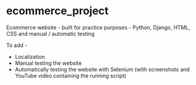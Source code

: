 # ecommerce_project

 Ecommerce website - built for practice purposes - Python, Django, HTML, CSS and manual / automatic testing

To add - 

- Localization
- Manual testing the website
- Automatically testing the website with Selenium (with screenshots and YouTube video containing the running script)

